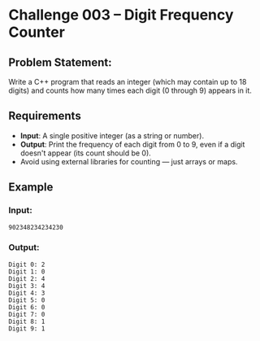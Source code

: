 # Challenge 003 – Digit Frequency Counter

## Problem Statement:

Write a C++ program that reads an integer (which may contain up to 18 digits) and counts how many times each digit (0 through 9) appears in it.

## Requirements

- __Input__: A single positive integer (as a string or number).
- __Output__: Print the frequency of each digit from 0 to 9, even if a digit doesn't appear (its count should be 0).
- Avoid using external libraries for counting — just arrays or maps.

## Example

### Input:
```
902348234234230
```

### Output:
```
Digit 0: 2
Digit 1: 0
Digit 2: 4
Digit 3: 4
Digit 4: 3
Digit 5: 0
Digit 6: 0
Digit 7: 0
Digit 8: 1
Digit 9: 1
```